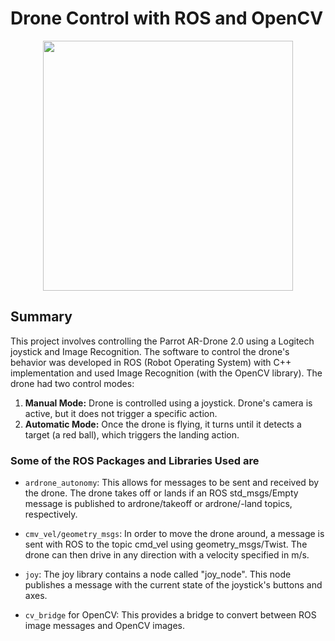 # Drone Control with ROS and OpenCV

<p align="center">
  <img width="400" src="https://whatsyourtech.ca/wp-content/uploads/2014/07/Parrot-AR-Drone-2-Elite-Edition.jpg">
</p>
                                                                                                                
## Summary

This project involves controlling the Parrot AR-Drone 2.0 using a Logitech joystick and Image Recognition. The software to control the drone's behavior was developed in ROS (Robot Operating System) with C++ implementation and used Image Recognition (with the OpenCV library). The drone had two control modes:</p>					

1. **Manual Mode:** Drone is controlled using a joystick. Drone's camera is active, but it does not trigger a specific action.
2. **Automatic Mode:** Once the drone is flying, it turns until it detects a target (a red ball), which triggers the landing action.

### Some of the ROS Packages and Libraries Used are

* `ardrone_autonomy`: This allows for messages to be sent and received by the drone. The drone takes off or lands if an ROS std_msgs/Empty message is published to ardrone/takeoff or ardrone/-land topics, respectively.

* `cmv_vel/geometry_msgs`: In order to move the drone around, a message is sent with ROS to the topic cmd_vel using geometry_msgs/Twist. The drone can then drive in any direction with a velocity specified in m/s.

* `joy`: The joy library contains a node called "joy_node". This node publishes a message with the current state of the joystick's buttons and axes.

* `cv_bridge` for OpenCV: This provides a bridge to convert between ROS image messages and OpenCV images.
